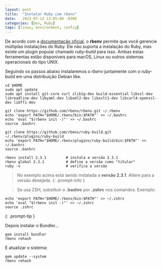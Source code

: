 ```yaml
---
layout: post
title:  "Instalar Ruby com rbenv"
date:   2023-07-12 13:05:00 -0300
categories: [Dev, Ruby]
tags: [linux, environment, config]
---
```


De acordo com a [documentação oficial](https://www.ruby-lang.org/pt/documentation/installation/#rbenv), o **rbenv** permite que você gerencie múltiplas instalações do Ruby. Ele não suporta a instalação do Ruby, mas existe um plugin popular chamado *ruby-build* para isso. Ambas estas ferramentas estão disponíveis para macOS, Linux ou outros sistemas operacionais do tipo UNIX.

Seguindo os passos abaixo instalaremos o *rbenv* juntamente com o *ruby-build* em uma distribuição Debian like.


```shell
cd $HOME
sudo apt update 
sudo apt install git-core curl zlib1g-dev build-essential libssl-dev libreadline-dev libyaml-dev libxml2-dev libxslt1-dev libcurl4-openssl-dev libffi-dev

git clone https://github.com/rbenv/rbenv.git ~/.rbenv
echo 'export PATH="$HOME/.rbenv/bin:$PATH"' >> ~/.bashrc
echo 'eval "$(rbenv init -)"' >> ~/.bashrc
source .bashrc

git clone https://github.com/rbenv/ruby-build.git ~/.rbenv/plugins/ruby-build
echo 'export PATH="$HOME/.rbenv/plugins/ruby-build/bin:$PATH"' >> ~/.bashrc
source .bashrc

rbenv install 2.3.1         # instala a versão 2.3.1 
rbenv global 2.3.1          # define a versão como "titular"
ruby -v                     # verifica a versão
```

> No exemplo acima está sendo instalada a **versão 2.3.1**. Altere para a versão desejada.
{: .prompt-info }

> Se usa ZSH, substituir o **.bashrc** por **.zshrc** nos comandos. Exemplo:
```shell
echo 'export PATH="$HOME/.rbenv/bin:$PATH"' >> ~/.zshrc
echo 'eval "$(rbenv init -)"' >> ~/.zshrc
source .zshrc
```
{: .prompt-tip }



Depois instalar o Bundler...
```shell
gem install bundler
rbenv rehash
````

E atualizar o sistema:
```shell
gem update --system
rbenv rehash
````